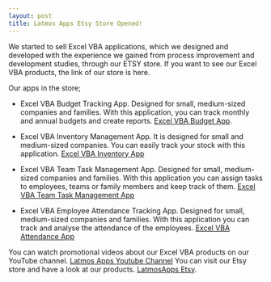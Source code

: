 ```yaml
---
layout: post
title: Latmos Apps Etsy Store Opened!
---
```


We started to sell Excel VBA applications, which we designed and developed with the experience we gained from process improvement and development studies, through our ETSY store. If you want to see our Excel VBA products, the link of our store is here.

Our apps in the store;

- Excel VBA Budget Tracking App. Designed for small, medium-sized companies and families. With this application, you can track monthly and annual budgets and create reports. [Excel VBA Budget App](https://latmosapps.etsy.com/listing/1534926888/excel-vba-budgetapp?utm_source=Copy&utm_medium=ListingManager&utm_campaign=Share&utm_term=so.lmsm&share_time=1694258199485).
  
- Excel VBA Inventory Management App. It is designed for small and medium-sized companies. You can easily track your stock with this application. [Excel VBA Inventory App](https://latmosapps.etsy.com/listing/1541455032/excel-vba-inventory-app?utm_source=Copy&utm_medium=ListingManager&utm_campaign=Share&utm_term=so.lmsm&share_time=1694258466841)

- Excel VBA Team Task Management App. Designed for small, medium-sized companies and families. With this application you can assign tasks to employees, teams or family members and keep track of them. [Excel VBA Team Task Management App](https://latmosapps.etsy.com/listing/1537920474/excel-vba-team-task-management-app?utm_source=Copy&utm_medium=ListingManager&utm_campaign=Share&utm_term=so.lmsm&share_time=1694258685928)

- Excel VBA Employee Attendance Tracking App. Designed for small, medium-sized companies and families. With this application you can track and analyse the attendance of the employees. [Excel VBA Attendance App](https://latmosapps.etsy.com/listing/1549901840/excel-vba-employee-attendance-app)

You can watch promotional videos about our Excel VBA products on our YouTube channel. [Latmos Apps Youtube Channel](https://www.youtube.com/@LatmosApps)
You can visit our Etsy store and have a look at our products.  [LatmosApps Etsy](https://latmosapps.etsy.com).
